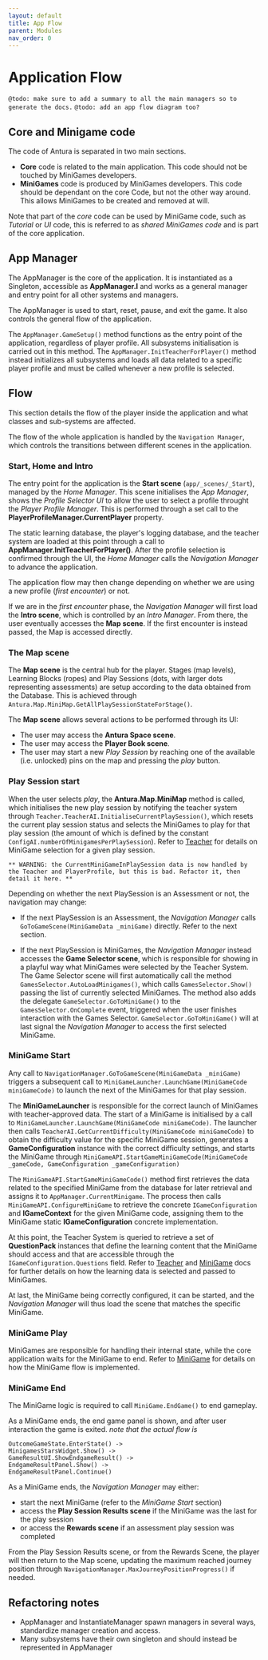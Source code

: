 ```yaml
---
layout: default
title: App Flow
parent: Modules
nav_order: 0
---
```

# Application Flow

`@todo: make sure to add a summary to all the main managers so to generate the docs.`
`@todo: add an app flow diagram too?`

## Core and Minigame code

The code of Antura is separated in two main sections.

- **Core** code is related to the main application. This code should not be touched by MiniGames developers.
- **MiniGames** code is produced by MiniGames developers. This code should be dependant on the core Code, but not the other way around.
This allows MiniGames to be created and removed at will.

Note that part of the *core* code can be used by MiniGame code, such as *Tutorial* or *UI* code, this is referred to as *shared MiniGames code* and is part of the core application.

## App Manager

The AppManager is the core of the application.
It is instantiated as a Singleton, accessible as **AppManager.I** and works as a general manager and entry point for all other systems and managers.

The AppManager is used to start, reset, pause, and exit the game.
It also controls the general flow of the application.

The `AppManager.GameSetup()` method functions as the entry point of the application, regardless of player profile.
All subsystems initialisation is carried out in this method.
The `AppManager.InitTeacherForPlayer()` method instead initializes all subsystems and loads all data related to a specific player profile and must be called whenever a new profile is selected.

## Flow

This section details the flow of the player inside the application and what classes and sub-systems are affected.

The flow of the whole application is handled by the `Navigation Manager`, which controls the transitions between different scenes in the application.

### Start, Home and Intro

The entry point for the application is the **Start scene** (`app/_scenes/_Start`), managed by the *Home Manager*.
This scene initialises the *App Manager*, shows the *Profile Selector UI* to allow the user to select a profile throught the *Player Profile Manager*.
This is performed through a set call to the **PlayerProfileManager.CurrentPlayer** property.

The static learning database, the player's logging database, and the teacher system are loaded at this point through a call to **AppManager.InitTeacherForPlayer()**.
After the profile selection is confirmed through the UI, the *Home Manager* calls the *Navigation Manager* to advance the application.

The application flow may then change depending on whether we are using a new profile (*first encounter*) or not.

If we are in the *first encounter* phase, the *Navigation Manager* will first load the **Intro scene**, which is controlled by an *Intro Manager*.
From there, the user eventually accesses the **Map scene**.
If the first encounter is instead passed, the Map is accessed directly.

### The Map scene

The **Map scene** is the central hub for the player.
Stages (map levels), Learning Blocks (ropes) and Play Sessions (dots, with larger dots representing assessments) are setup according to the data obtained from the Database.
This is achieved through `Antura.Map.MiniMap.GetAllPlaySessionStateForStage()`.

The **Map scene** allows several actions to be performed through its UI:

- The user may access the **Antura Space scene**.
- The user may access the **Player Book scene**.
- The user may start a new *Play Session* by reaching one of the available (i.e. unlocked) pins on the map and pressing the *play* button.

### Play Session start

When the user selects *play*, the **Antura.Map.MiniMap** method is called, which initialises the new play session by notifying the teacher system through `Teacher.TeacherAI.InitialiseCurrentPlaySession()`, which resets the current play session status and selects the MiniGames to play for that play session (the amount of which is defined by the constant `ConfigAI.numberOfMinigamesPerPlaySession`).
Refer to [Teacher](Teacher.md) for details on MiniGame selection for a given play session.

`** WARNING: the CurrentMiniGameInPlaySession data is now handled by the Teacher and PlayerProfile, but this is bad. Refactor it, then detail it here. **`

Depending on whether the next PlaySession is an Assessment or not, the navigation may change:

- If the next PlaySession is an Assessment, the *Navigation Manager* calls `GoToGameScene(MiniGameData _miniGame)` directly. Refer to the next section.

- If the next PlaySession is MiniGames, the *Navigation Manager* instead accesses the **Game Selector scene**, which is responsible for showing in a playful way what MiniGames were selected by the Teacher System.
The Game Selector scene will first automatically call the method `GamesSelector.AutoLoadMinigames()`, which calls `GamesSelector.Show()` passing the list of currently selected MiniGames.
The method also adds the delegate `GameSelector.GoToMiniGame()` to the `GamesSelector.OnComplete` event, triggered when the user finishes interaction with the Games Selector.
`GameSelector.GoToMiniGame()` will at last signal the *Navigation Manager* to access the first selected MiniGame.

### MiniGame Start

Any call to `NavigationManager.GoToGameScene(MiniGameData _miniGame)` triggers a subsequent call to `MiniGameLauncher.LaunchGame(MiniGameCode miniGameCode)` to launch the next of the MiniGames for that play session.

The **MiniGameLauncher** is responsible for the correct launch of MiniGames with teacher-approved data.
The start of a MiniGame is initialised by a call to `MiniGameLauncher.LaunchGame(MiniGameCode miniGameCode)`.
The launcher then calls `TeacherAI.GetCurrentDifficulty(MiniGameCode miniGameCode)` to obtain the difficulty value for the specific MiniGame session, generates a **GameConfiguration** instance with the correct difficulty settings, and starts the MiniGame through `MiniGameAPI.StartGameMiniGameCode(MiniGameCode _gameCode, GameConfiguration _gameConfiguration)`

The `MiniGameAPI.StartGameMiniGameCode()` method first retrieves the data related to the specified MiniGame from the database for later retrieval and assigns it to `AppManager.CurrentMinigame`.
The process then calls `MiniGameAPI.ConfigureMiniGame` to retrieve the concrete `IGameConfiguration` and **IGameContext** for the given MiniGame code, assigning them to the MiniGame static **IGameConfiguration** concrete implementation.

At this point, the Teacher System is queried to retrieve a set of **QuestionPack** instances that define the learning content that the MiniGame should access and that are accessible through the `IGameConfiguration.Questions` field.
Refer to [Teacher](Teacher.md) and [MiniGame](MiniGame.md) docs for further details on how the learning data is selected and passed to MiniGames.

At last, the MiniGame being correctly configured, it can be started, and the *Navigation Manager* will thus load the scene that matches the specific MiniGame.

### MiniGame Play

MiniGames are responsible for handling their internal state, while the core application waits for the MiniGame to end.
Refer to [MiniGame](MiniGame.md) for details on how the MiniGame flow is implemented.

### MiniGame End

The MiniGame logic is required to call `MiniGame.EndGame()` to end gameplay.

As a MiniGame ends, the end game panel is shown, and after user interaction the game is exited.
_note that the actual flow is_
```
OutcomeGameState.EnterState() ->
MinigamesStarsWidget.Show() ->
GameResultUI.ShowEndgameResult() ->
EndgameResultPanel.Show() ->
EndgameResultPanel.Continue()
```

As a MiniGame ends, the *Navigation Manager* may either:
- start the next MiniGame (refer to the *MiniGame Start* section)
- access the **Play Session Results scene** if the MiniGame was the last for the play session
- or access the **Rewards scene** if an assessment play session was completed

From the Play Session Results scene, or from the Rewards Scene, the player will then return to the Map scene, updating the maximum reached journey position through `NavigationManager.MaxJourneyPositionProgress()` if needed.

## Refactoring notes

- AppManager and InstantiateManager spawn managers in several ways, standardize manager creation and access.
- Many subsystems have their own singleton and should instead be represented in AppManager
